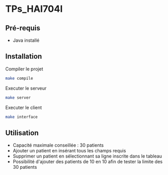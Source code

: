 # TPs_HAI704I

## Pré-requis

- Java installé

## Installation

Compiler le projet

```bash
make compile
```

Executer le serveur

```bash
make server
```

Executer le client

```bash
make interface
```
## Utilisation

- Capacité maximale conseillée : 30 patients
- Ajouter un patient en insérant tous les champs requis
- Supprimer un patient en sélectionnant sa ligne inscrite dans le tableau
- Possibilité d'ajouter des patients de 10 en 10 afin de tester la limite des 30 patients
